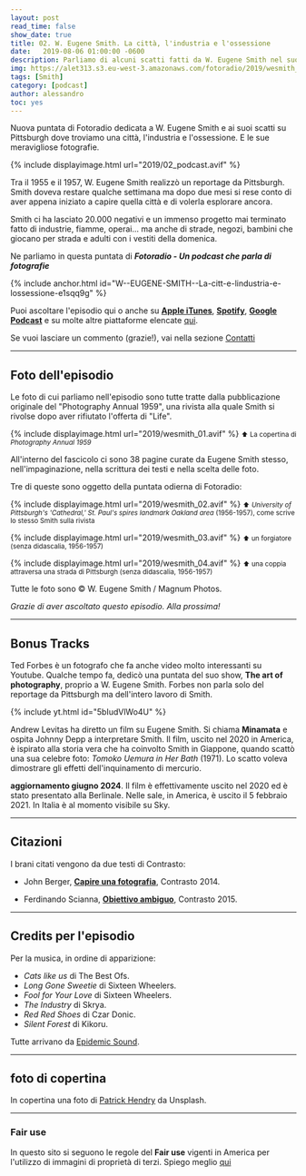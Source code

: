 ```yaml
---
layout: post
read_time: false
show_date: true
title: 02. W. Eugene Smith. La città, l'industria e l'ossessione
date:   2019-08-06 01:00:00 -0600
description: Parliamo di alcuni scatti fatti da W. Eugene Smith nel suo monumentale progetto su Pittsburgh
img: https://alet313.s3.eu-west-3.amazonaws.com/fotoradio/2019/wesmith_00_copertina.avif
tags: [Smith]
category: [podcast]
author: alessandro
toc: yes
---
```


Nuova puntata di Fotoradio dedicata a W. Eugene Smith e ai suoi scatti su Pittsburgh dove troviamo una città, l'industria e l'ossessione. E le sue meravigliose fotografie.
<!--more-->

{% include displayimage.html url="2019/02_podcast.avif" %}

Tra il 1955 e il 1957, W. Eugene Smith realizzò un reportage da Pittsburgh. Smith doveva restare qualche settimana ma dopo due mesi si rese conto di aver appena iniziato a capire quella città e di volerla esplorare ancora.

Smith ci ha lasciato 20.000 negativi e un immenso progetto mai terminato fatto di industrie, fiamme, operai... ma anche di strade, negozi, bambini che giocano per strada e adulti con i vestiti della domenica.

Ne parliamo in questa puntata di **_Fotoradio - Un podcast che parla di fotografie_**

{% include anchor.html id="W--EUGENE-SMITH--La-citt-e-lindustria-e-lossessione-e1sqq9g" %}

Puoi ascoltare l'episodio qui o anche su [**Apple iTunes**](https://links.fotoradio.info/apple), [**Spotify**](https://links.fotoradio.info/spotify), [**Google Podcast**](https://links.fotoradio.info/google) e su molte altre piattaforme elencate [qui](/static_page/listen/).

Se vuoi lasciare un commento (grazie!), vai nella sezione [Contatti](/contact/)

- - -

## Foto dell'episodio

Le foto di cui parliamo nell'episodio sono tutte tratte dalla pubblicazione originale del "Photography Annual 1959", una rivista alla quale Smith si rivolse dopo aver rifiutato l'offerta di "Life".

{% include displayimage.html url="2019/wesmith_01.avif" %}
<small>⬆︎ La copertina di _Photography Annual 1959_</small>

All'interno del fascicolo ci sono 38 pagine curate da Eugene Smith stesso, nell'impaginazione, nella scrittura dei testi e nella scelta delle foto.

Tre di queste sono oggetto della puntata odierna di Fotoradio:

{% include displayimage.html url="2019/wesmith_02.avif" %}
<small>⬆︎ _University of Pittsburgh's 'Cathedral,' St. Paul's spires landmark Oakland area_ (1956-1957), come scrive lo stesso Smith sulla rivista</small>

{% include displayimage.html url="2019/wesmith_03.avif" %}
<small>⬆︎ un forgiatore (senza didascalia, 1956-1957)</small>

{% include displayimage.html url="2019/wesmith_04.avif" %}
<small>⬆︎ una coppia attraversa una strada di Pittsburgh (senza didascalia, 1956-1957)</small>

Tutte le foto sono © W. Eugene Smith / Magnum Photos.

_Grazie di aver ascoltato questo episodio. Alla prossima!_

- - -

## Bonus Tracks

Ted Forbes è un fotografo che fa anche video molto interessanti su Youtube. Qualche tempo fa, dedicò una puntata del suo show, **The art of photography**, proprio a W. Eugene Smith. Forbes non parla solo del reportage da Pittsburgh ma dell'intero lavoro di Smith.

{% include yt.html id="5bIudVlWo4U" %}

Andrew Levitas ha diretto un film su Eugene Smith. Si chiama **Minamata** e ospita Johnny Depp a interpretare Smith. Il film, uscito nel 2020 in America, è ispirato alla storia vera che ha coinvolto Smith in Giappone, quando scattò una sua celebre foto: _Tomoko Uemura in Her Bath_ (1971). Lo scatto voleva dimostrare gli effetti dell'inquinamento di mercurio.

>
**aggiornamento giugno 2024**. Il film è effettivamente uscito nel 2020 ed è stato presentato alla Berlinale. Nelle sale, in America, è uscito il 5 febbraio 2021. In Italia è al momento visibile su Sky.

- - -

## Citazioni

I brani citati vengono da due testi di Contrasto:

- John Berger, [**Capire una fotografia**](http://www.contrastobooks.com/product_info.php?products_id=586), Contrasto 2014.

- Ferdinando Scianna, [**Obiettivo ambiguo**](http://www.contrastobooks.com/product_info.php?products_id=703), Contrasto 2015.

<!--

- - -
### Errata corrige




- - -
### Altri link

- [Gideon Mendel a Cortona On The Move](https://www.cortonaonthemove.com/exhibit/gideon-mendel/) - Gideon Mendel è a Cortona On The Move 2019 fino a settembre.


-->

- - -

## Credits per l'episodio

Per la musica, in ordine di apparizione:

- _Cats like us_ di The Best Ofs.
- _Long Gone Sweetie_ di Sixteen Wheelers.
- _Fool for Your Love_ di Sixteen Wheelers.
- _The Industry_ di Skrya.
- _Red Red Shoes_ di Czar Donic.
- _Silent Forest_ di Kikoru.

Tutte arrivano da [Epidemic Sound](https://www.epidemicsound.com/).

- - -

## foto di copertina

In copertina una foto di [Patrick Hendry](https://unsplash.com/@worldsbetweenlines) da Unsplash.

- - -

### Fair use

In questo sito si seguono le regole del **Fair use** vigenti in America per l'utilizzo di immagini di proprietà di terzi. Spiego meglio [qui](../../fair_use.html)
